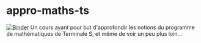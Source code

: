 # appro-maths-ts
[![Binder](http://mybinder.org/badge.svg)](http://mybinder.org:/repo/manifoldfr/appro-maths-ts)
Un cours ayant pour but d'approfondir les notions du programme de mathématiques de Terminale S, et même de voir un peu plus loin...

